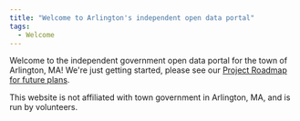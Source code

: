 ```yaml
---
title: "Welcome to Arlington's independent open data portal"
tags:
  - Welcome
---
```


Welcome to the independent government open data portal for the town of Arlington, MA!  We're just getting started, please see our [Project Roadmap for future plans](https://github.com/ArlingtonMA/arligntonma.info/wiki/Project-Roadmap).

This website is not affiliated with town government in Arlington, MA, and is run by volunteers.
 